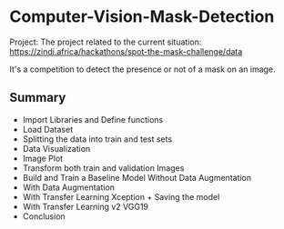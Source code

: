 # Computer-Vision-Mask-Detection

Project: The project related to the current situation: https://zindi.africa/hackathons/spot-the-mask-challenge/data

It's a competition to detect the presence or not of a mask on an image.



## Summary

*   Import Libraries and Define functions
*   Load Dataset
*   Splitting the data into train and test sets
*   Data Visualization
*   Image Plot
*   Transform both train and validation Images
*   Build and Train a Baseline Model Without Data Augmentation
*   With Data Augmentation
*   With Transfer Learning Xception + Saving the model
*   With Transfer Learning v2 VGG19
*   Conclusion

